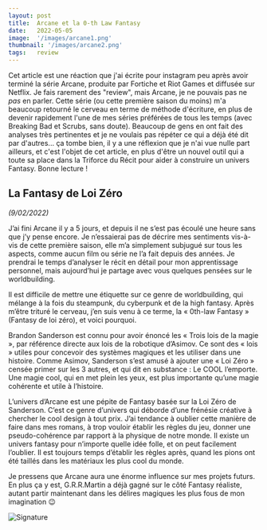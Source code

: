 ```yaml
---
layout: post
title:  Arcane et la 0-th Law Fantasy
date:   2022-05-05
image:  '/images/arcane1.png'
thumbnail: '/images/arcane2.png'
tags:   review
---
```


Cet article est une réaction que j'ai écrite pour instagram peu après avoir terminé la série Arcane, produite par Fortiche et Riot Games et diffusée sur Netflix. Je fais rarement des "review", mais Arcane, je ne pouvais pas ne _pas_ en parler. Cette série (ou cette première saison du moins) m'a beaucoup retourné le cerveau en terme de méthode d'écriture, en plus de devenir rapidement l'une de mes séries préférées de tous les temps (avec Breaking Bad et Scrubs, sans doute). Beaucoup de gens en ont fait des analyses très pertinentes et je ne voulais pas répéter ce qui a déjà été dit par d'autres... ça tombe bien, il y a une réflexion que je n'ai vue nulle part ailleurs, et c'est l'objet de cet article, en plus d'être un nouvel outil qui a toute sa place dans la Triforce du Récit pour aider à construire un univers Fantasy. Bonne lecture !

## La Fantasy de Loi Zéro

_(9/02/2022)_

J’ai fini Arcane il y a 5 jours, et depuis il ne s’est pas écoulé une heure sans que j’y pense encore. Je n’essaierai pas de décrire mes sentiments vis-à-vis de cette première saison, elle m’a simplement subjugué sur tous les aspects, comme aucun film ou série ne l’a fait depuis des années. Je prendrai le temps d’analyser le récit en détail pour mon apprentissage personnel, mais aujourd’hui je partage avec vous quelques pensées sur le worldbuilding.

Il est difficile de mettre une étiquette sur ce genre de worldbuilding, qui mélange à la fois du steampunk, du cyberpunk et de la high fantasy. Après m’être trituré le cerveau, j’en suis venu à ce terme, la « 0th-law Fantasy » (Fantasy de loi zéro), et voici pourquoi.

Brandon Sanderson est connu pour avoir énoncé les « Trois lois de la magie », par référence directe aux lois de la robotique d’Asimov. Ce sont des « lois » utiles pour concevoir des systèmes magiques et les utiliser dans une histoire. Comme Asimov, Sanderson s’est amusé à ajouter une « Loi Zéro » censée primer sur les 3 autres, et qui dit en substance : Le COOL l’emporte. Une magie cool, qui en met plein les yeux, est plus importante qu’une magie cohérente et utile à l’histoire.

L’univers d’Arcane est une pépite de Fantasy basée sur la Loi Zéro de Sanderson. C’est ce genre d’univers qui déborde d’une frénésie créative à chercher le cool design à tout prix. J’ai tendance à oublier cette manière de faire dans mes romans, à trop vouloir établir les règles du jeu, donner une pseudo-cohérence par rapport à la physique de notre monde. Il existe un univers fantasy pour n’importe quelle idée folle, et on peut facilement l’oublier. Il est toujours temps d’établir les règles après, quand les pions ont été taillés dans les matériaux les plus cool du monde.

Je pressens que Arcane aura une énorme influence sur mes projets futurs. En plus ça y est, G.R.R.Martin a déjà gagné sur le côté Fantasy réaliste, autant partir maintenant dans les délires magiques les plus fous de mon imagination 😉

![Signature]({{site.baseurl}}/images/signature-doree.png)
